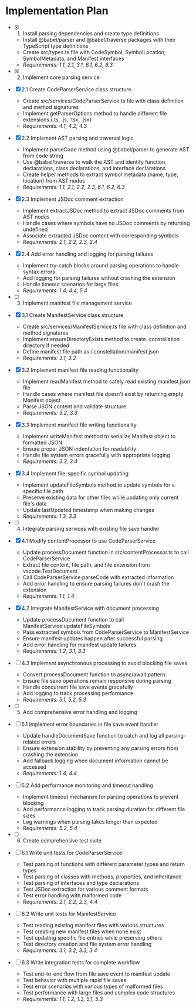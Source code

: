 # Implementation Plan

- [x] 1. Install parsing dependencies and create type definitions
  - Install @babel/parser and @babel/traverse packages with their TypeScript type definitions
  - Create src/types.ts file with CodeSymbol, SymbolLocation, SymbolMetadata, and Manifest interfaces
  - _Requirements: 1.1, 2.1, 3.1, 6.1, 6.2, 6.3_

- [x] 2. Implement core parsing service
- [x] 2.1 Create CodeParserService class structure
  - Create src/services/CodeParserService.ts file with class definition and method signatures
  - Implement getParserOptions method to handle different file extensions (.ts, .js, .tsx, .jsx)
  - _Requirements: 4.1, 4.2, 4.3_

- [x] 2.2 Implement AST parsing and traversal logic
  - Implement parseCode method using @babel/parser to generate AST from code string
  - Use @babel/traverse to walk the AST and identify function declarations, class declarations, and interface declarations
  - Create helper methods to extract symbol metadata (name, type, location) from AST nodes
  - _Requirements: 1.1, 2.1, 2.2, 2.3, 6.1, 6.2, 6.3_

- [x] 2.3 Implement JSDoc comment extraction
  - Implement extractJSDoc method to extract JSDoc comments from AST nodes
  - Handle cases where symbols have no JSDoc comments by returning undefined
  - Associate extracted JSDoc content with corresponding symbols
  - _Requirements: 2.1, 2.2, 2.3, 2.4_

- [x] 2.4 Add error handling and logging for parsing failures
  - Implement try-catch blocks around parsing operations to handle syntax errors
  - Add logging for parsing failures without crashing the extension
  - Handle timeout scenarios for large files
  - _Requirements: 1.4, 4.4, 5.4_

- [ ] 3. Implement manifest file management service
- [x] 3.1 Create ManifestService class structure
  - Create src/services/ManifestService.ts file with class definition and method signatures
  - Implement ensureDirectoryExists method to create .constellation directory if needed
  - Define manifest file path as /.constellation/manifest.json
  - _Requirements: 3.1, 3.2_

- [x] 3.2 Implement manifest file reading functionality
  - Implement readManifest method to safely read existing manifest.json file
  - Handle cases where manifest file doesn't exist by returning empty Manifest object
  - Parse JSON content and validate structure
  - _Requirements: 3.2, 3.3_

- [x] 3.3 Implement manifest file writing functionality
  - Implement writeManifest method to serialize Manifest object to formatted JSON
  - Ensure proper JSON indentation for readability
  - Handle file system errors gracefully with appropriate logging
  - _Requirements: 3.3, 3.4_

- [x] 3.4 Implement file-specific symbol updating
  - Implement updateFileSymbols method to update symbols for a specific file path
  - Preserve existing data for other files while updating only current file's data
  - Update lastUpdated timestamp when making changes
  - _Requirements: 1.3, 3.3_

- [ ] 4. Integrate parsing services with existing file save handler
- [x] 4.1 Modify contentProcessor to use CodeParserService
  - Update processDocument function in src/contentProcessor.ts to call CodeParserService
  - Extract file content, file path, and file extension from vscode.TextDocument
  - Call CodeParserService.parseCode with extracted information
  - Add error handling to ensure parsing failures don't crash the extension
  - _Requirements: 1.1, 1.4_

- [x] 4.2 Integrate ManifestService with document processing
  - Update processDocument function to call ManifestService.updateFileSymbols
  - Pass extracted symbols from CodeParserService to ManifestService
  - Ensure manifest updates happen after successful parsing
  - Add error handling for manifest update failures
  - _Requirements: 1.2, 3.1, 3.3_

- [ ] 4.3 Implement asynchronous processing to avoid blocking file saves
  - Convert processDocument function to async/await pattern
  - Ensure file save operations remain responsive during parsing
  - Handle concurrent file save events gracefully
  - Add logging to track processing performance
  - _Requirements: 5.1, 5.2, 5.3_

- [ ] 5. Add comprehensive error handling and logging
- [ ] 5.1 Implement error boundaries in file save event handler
  - Update handleDocumentSave function to catch and log all parsing-related errors
  - Ensure extension stability by preventing any parsing errors from crashing the extension
  - Add fallback logging when document information cannot be accessed
  - _Requirements: 1.4, 4.4_

- [ ] 5.2 Add performance monitoring and timeout handling
  - Implement timeout mechanism for parsing operations to prevent blocking
  - Add performance logging to track parsing duration for different file sizes
  - Log warnings when parsing takes longer than expected
  - _Requirements: 5.2, 5.4_

- [ ] 6. Create comprehensive test suite
- [ ] 6.1 Write unit tests for CodeParserService
  - Test parsing of functions with different parameter types and return types
  - Test parsing of classes with methods, properties, and inheritance
  - Test parsing of interfaces and type declarations
  - Test JSDoc extraction for various comment formats
  - Test error handling with malformed code
  - _Requirements: 2.1, 2.2, 2.3, 4.4_

- [ ] 6.2 Write unit tests for ManifestService
  - Test reading existing manifest files with various structures
  - Test creating new manifest files when none exist
  - Test updating specific file entries while preserving others
  - Test directory creation and file system error handling
  - _Requirements: 3.1, 3.2, 3.3, 3.4_

- [ ] 6.3 Write integration tests for complete workflow
  - Test end-to-end flow from file save event to manifest update
  - Test behavior with multiple rapid file saves
  - Test error scenarios with various types of malformed files
  - Test performance with large files and complex code structures
  - _Requirements: 1.1, 1.2, 1.3, 5.1, 5.3_